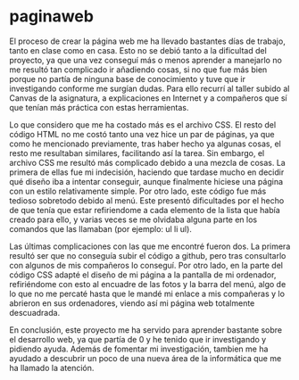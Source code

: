 # paginaweb

El proceso de crear la página web me ha llevado bastantes días de trabajo, tanto en clase como en casa. Esto no se debió tanto a la dificultad del proyecto, ya que una vez conseguí más o menos aprender a manejarlo no me resultó tan complicado ir añadiendo cosas, si no que fue más bien porque no partía de ninguna base de conocimiento y tuve que ir investigando conforme me surgían dudas. Para ello recurrí al taller subido al Canvas de la asignatura, a explicaciones en Internet y a compañeros que sí que tenían más práctica con estas herramientas.

Lo que considero que me ha costado más es el archivo CSS. El resto del código HTML no me costó tanto una vez hice un par de páginas, ya que como he mencionado previamente, tras haber hecho ya algunas cosas, el resto me resultaban similares, facilitando así la tarea. Sin embargo, el archivo CSS me resultó más complicado debido a una mezcla de cosas. La primera de ellas fue mi indecisión, haciendo que tardase mucho en decidir qué diseño iba a intentar conseguir, aunque finalmente hiciese una página con un estilo relativamente simple. Por otro lado, este código fue más tedioso sobretodo debido al menú. Este presentó dificultades por el hecho de que tenía que estar refiriendome a cada elemento de la lista que había creado para ello, y varias veces se me olvidaba alguna parte en los comandos que las llamaban (por ejemplo: ul li ul).

Las últimas complicaciones con las que me encontré fueron dos. La primera resultó ser que no conseguía subir el código a github, pero tras consultarlo con algunos de mis compañeros lo conseguí. Por otro lado, en la parte del código CSS adapté el diseño de mi página a la pantalla de mi ordenador, refiriéndome con esto al encuadre de las fotos y la barra del menú, algo de lo que no me percaté hasta que le mandé mi enlace a mis compañeras y lo abrieron en sus ordenadores, viendo así mi página web totalmente descuadrada. 

En conclusión, este proyecto me ha servido para aprender bastante sobre el desarrollo web, ya que partía de 0 y he tenido que ir investigando y pidiendo ayuda. Además de fomentar mi investigación, tambien me ha ayudado a descubrir un poco de una nueva área de la informática que me ha llamado la atención.